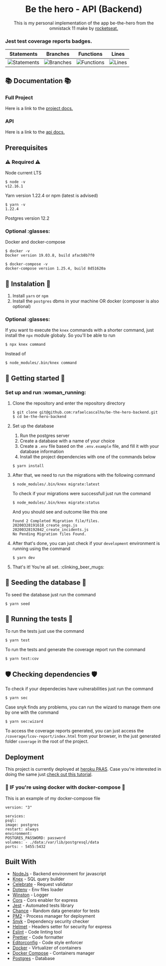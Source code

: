 <h1 align="center"> Be the hero - API (Backend) </h1>

<p align="center"> This is my personal implementation of the app be-the-hero from the omnistack 11
make by  <a href="https://rocketseat.com.br/"> rocketseat. </a></p>

<h3> Jest test coverage reports badges. </h3>

| Statements                                                                                      | Branches                                                                              | Functions                                                                                    | Lines                                                                                     |
| ----------------------------------------------------------------------------------------------- | ------------------------------------------------------------------------------------- | -------------------------------------------------------------------------------------------- | ----------------------------------------------------------------------------------------- |
| ![Statements](https://img.shields.io/badge/Coverage-95.82%25-brightgreen.svg 'Make me better!') | ![Branches](https://img.shields.io/badge/Coverage-78.85%25-red.svg 'Make me better!') | ![Functions](https://img.shields.io/badge/Coverage-100%25-brightgreen.svg 'Make me better!') | ![Lines](https://img.shields.io/badge/Coverage-95.8%25-brightgreen.svg 'Make me better!') |

## :books: Documentation :books:

### Full Project

Here is a link to the [project docs.](https://trello.com/b/UWFHM6CK/omnistack11-be-the-hero)

### API

Here is a link to the [api docs.](https://app.swaggerhub.com/apis/rafaelcascalho/Be-the-hero-api-docs/1.0.0)

## Prerequisites

### :warning: Required :warning:

Node current LTS

```
$ node -v
v12.16.1
```

Yarn version 1.22.4 or npm (latest is advised)

```
$ yarn -v
1.22.4
```

Postgres version 12.2

### Optional :glasses:

Docker and docker-compose

```
$ docker -v
Docker version 19.03.8, build afacb8b7f0

$ docker-compose -v
docker-compose version 1.25.4, build 8d51620a
```

## :construction: Instalation :construction:

1. Install `yarn` or `npm`
2. Install the `postgres` dbms in your machine OR docker (composer is also optional)

### Optional :glasses:

If you want to execute the `knex` commands with a shorter command, just install the `npx` module
globaly.
So you'll be able to run

```
$ npx knex command
```

Instead of

```
$ node_modules/.bin/knex command
```

## :rocket: Getting started :rocket:

### Set up and run :woman_running:

1. Clone the repository and enter the repository directory
   ```
   $ git clone git@github.com:rafaelcascalho/be-the-hero-backend.git
   $ cd be-the-hero-backend
   ```
2. Set up the database

   1. Run the postgres server
   2. Create a database with a name of your choice
   3. Create a `.env` file based on the `.env.example` file, and fill it with your database information
   4. Install the project dependencies with one of the commands below

   ```
   $ yarn install
   ```

3. After that, we need to run the migrations with the following command

   ```
   $ node_modules/.bin/knex migrate:latest
   ```

   To check if your migrations were successfull just run the command

   ```
   $ node_modules/.bin/knex migrate:status
   ```

   And you should see and outcome like this one

   ```
   Found 2 Completed Migration file/files.
   20200328191618_create_ongs.js
   20200328192842_create_incidents.js
   No Pending Migration files Found.
   ```

4. After that's done, you can just check if your `development` environment is running using the command

   ```
   $ yarn dev
   ```

5. That's it! You're all set. :clinking_beer_mugs:

## :seedling: Seeding the database :seedling:

To seed the database just run the command

```
$ yarn seed
```

## :test_tube: Running the tests :test_tube:

To run the tests just use the command

```
$ yarn test
```

To run the tests and generate the coverage report run the command

```
$ yarn test:cov
```

## :shield: Checking dependencies :shield:

To check if your dependecies have vulnerabilities just run the command

```
$ yarn sec
```

Case snyk finds any problems, you can run the wizard to manage them one by one with the command

```
$ yarn sec:wizard
```

To access the coverage reports generated, you can just access the `/coverage/lcov-report/index.html`
from your browser, in the just generated folder `coverage` in the root of the project.

## Deployment

This project is currently deployed at [heroku PAAS](http://heroku.com/).
Case you're interested in doing the same just [check out this tutorial](https://devcenter.heroku.com/articles/deploying-nodejs).

### :whale: IF you're using docker with docker-compose :whale:

This is an example of my docker-compose file

```
version: "3"

services:
psql:
image: postgres
restart: always
environment:
POSTGRES_PASSWORD: password
volumes: - ./data:/var/lib/postgresql/data
ports: - 5455:5432
```

## Built With

- [NodeJs](https://nodejs.org/) - Backend environment for javascript
- [Knex](http://knexjs.org/) - SQL query builder
- [Celebrate](https://www.npmjs.com/package/celebrate) - Request validator
- [Dotenv](https://www.npmjs.com/package/dotenv) - Env files loader
- [Winston](https://github.com/winstonjs/winston) - Logger
- [Cors](https://www.npmjs.com/package/cors) - Cors enabler for express
- [Jest](https://jestjs.io/) - Automated tests library
- [Chance](https://chancejs.com/) - Random data generator for tests
- [PM2](https://pm2.keymetrics.io/) - Process manager for deployment
- [Snyk](https://snyk.io/) - Dependency security checker
- [Helmet](https://helmetjs.github.io/) - Headers setter for security for express
- [Eslint](https://eslint.org/) - Code linting tool
- [Prettier](https://prettier.io/) - Code formatter
- [Editorconfig](https://editorconfig.org/) - Code style enforcer
- [Docker](https://www.docker.com/) - Virtualizer of containers
- [Docker Compose](https://docs.docker.com/compose/) - Containers manager
- [Postgres](https://www.postgresql.org/) - Database
